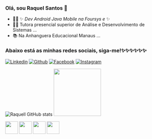 ### Olá, sou Raquel Santos 👋
- 👩‍💻 ✨ _Dev Android Java Mobile na Foursys e_ ✨
- 👩‍🏫 Tutora presencial superior de Análise e Desenvolvimento de Sistemas ...
- 📚 Na Anhanguera Educacional Manaus ...
### Abaixo está as minhas redes sociais, siga-me!✨✨✨✨✨✨

[![Linkedin](https://img.shields.io/badge/LinkedIn-0077B5?style=for-the-badge&logo=linkedin&logoColor=white)](https://www.linkedin.com/in/raquellsanntos/)
[![Github](https://img.shields.io/badge/GitHub-100000?style=for-the-badge&logo=github&logoColor=white)](https://github.com/RaquellSanntos/RaquellSanntos)
[![Facebook](https://img.shields.io/badge/Facebook-1877F2?style=for-the-badge&logo=facebook&logoColor=white)](https://www.facebook.com/raquel.araujo.s/)
[![Instagram](https://img.shields.io/badge/Instagram-E4405F?style=for-the-badge&logo=instagram&logoColor=white)](https://www.instagram.com/raquel.dev.android.mobile.java/?r=nametag/)

![Raquell GitHub stats](https://github-readme-stats.vercel.app/api?username=raquellsanntos&show_icons=true&theme=radical)
<img height="150em" src="https://github-readme-stats.vercel.app/api/top-langs/?username=raquellsanntos&layout=compact&langs_count=16&theme=dark"/>

<div>
   <img height="40em" src=https://img.shields.io/badge/Java-ED8B00?style=for-the-badge&logo=java&logoColor=white/>
    <img height="40em" src=https://img.shields.io/badge/Unity-100000?style=for-the-badge&logo=unity&logoColor=white/>
     <img height="40em" src=https://img.shields.io/badge/C%23-239120?style=for-the-badge&logo=c-sharp&logoColor=white/>
      <img height="40em" src=https://img.shields.io/badge/GIT-E44C30?style=for-the-badge&logo=git&logoColor=white/>
      
</div>

